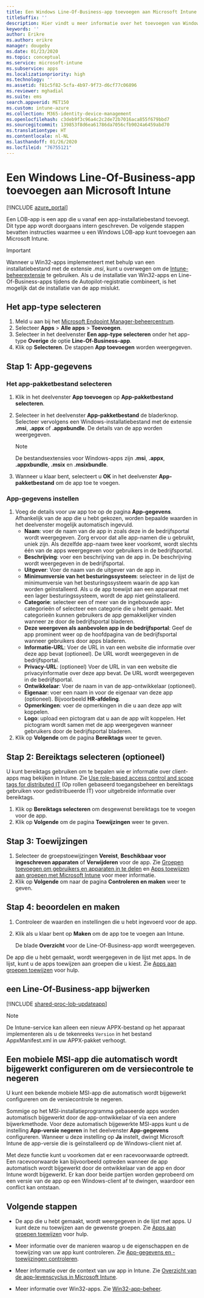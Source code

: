 ```yaml
---
title: Een Windows Line-Of-Business-app toevoegen aan Microsoft Intune
titleSuffix: ''
description: Hier vindt u meer informatie over het toevoegen van Windows Line-Of-Business-apps (LOB) met Microsoft Intune.
keywords: ''
author: Erikre
ms.author: erikre
manager: dougeby
ms.date: 01/23/2020
ms.topic: conceptual
ms.service: microsoft-intune
ms.subservice: apps
ms.localizationpriority: high
ms.technology: ''
ms.assetid: f81c5f82-5cfa-4b97-9f73-d6cf77c06896
ms.reviewer: mghadial
ms.suite: ems
search.appverid: MET150
ms.custom: intune-azure
ms.collection: M365-identity-device-management
ms.openlocfilehash: c3deb9f3c96a4c2c2de72b7016aca855f679bbd7
ms.sourcegitcommit: 139853f8d6ea61786da7056cfb9024a6459abd70
ms.translationtype: HT
ms.contentlocale: nl-NL
ms.lasthandoff: 01/26/2020
ms.locfileid: "76755121"
---
```

# <a name="add-a-windows-line-of-business-app-to-microsoft-intune"></a>Een Windows Line-Of-Business-app toevoegen aan Microsoft Intune

[!INCLUDE [azure_portal](../includes/azure_portal.md)]

Een LOB-app is een app die u vanaf een app-installatiebestand toevoegt. Dit type app wordt doorgaans intern geschreven. De volgende stappen bevatten instructies waarmee u een Windows LOB-app kunt toevoegen aan Microsoft Intune.

> [!IMPORTANT]
> Wanneer u Win32-apps implementeert met behulp van een installatiebestand met de extensie *.msi*, kunt u overwegen om de [Intune-beheerextensie](../apps/intune-management-extension.md) te gebruiken. Als u de installatie van Win32-apps en Line-Of-Business-apps tijdens de Autopilot-registratie combineert, is het mogelijk dat de installatie van de app mislukt.  

## <a name="select-the-app-type"></a>Het app-type selecteren

1. Meld u aan bij het [Microsoft Endpoint Manager-beheercentrum](https://go.microsoft.com/fwlink/?linkid=2109431).
2. Selecteer **Apps** > **Alle apps** > **Toevoegen**.
3. Selecteer in het deelvenster **Een app-type selecteren** onder het app-type **Overige** de optie **Line-Of-Business-app**.
4. Klik op **Selecteren**. De stappen **App toevoegen** worden weergegeven.

## <a name="step-1---app-information"></a>Stap 1: App-gegevens

### <a name="select-the-app-package-file"></a>Het app-pakketbestand selecteren

1. Klik in het deelvenster **App toevoegen** op **App-pakketbestand selecteren**. 
2. Selecteer in het deelvenster **App-pakketbestand** de bladerknop. Selecteer vervolgens een Windows-installatiebestand met de extensie **.msi**, **.appx** of **.appxbundle**.
   De details van de app worden weergegeven.

    > [!NOTE]
    > De bestandsextensies voor Windows-apps zijn **.msi**, **.appx**, **.appxbundle**, **.msix** en **.msixbundle**.  

3. Wanneer u klaar bent, selecteert u **OK** in het deelvenster **App-pakketbestand** om de app toe te voegen.

### <a name="set-app-information"></a>App-gegevens instellen

1. Voeg de details voor uw app toe op de pagina **App-gegevens**. Afhankelijk van de app die u hebt gekozen, worden bepaalde waarden in het deelvenster mogelijk automatisch ingevuld.
    - **Naam**: voer de naam van de app in zoals deze in de bedrijfsportal wordt weergegeven. Zorg ervoor dat alle app-namen die u gebruikt, uniek zijn. Als dezelfde app-naam twee keer voorkomt, wordt slechts één van de apps weergegeven voor gebruikers in de bedrijfsportal.
    - **Beschrijving**: voer een beschrijving van de app in. De beschrijving wordt weergegeven in de bedrijfsportal.
    - **Uitgever**: Voer de naam van de uitgever van de app in.
    - **Minimumversie van het besturingssysteem**: selecteer in de lijst de minimumversie van het besturingssysteem waarin de app kan worden geïnstalleerd. Als u de app toewijst aan een apparaat met een lager besturingssysteem, wordt de app niet geïnstalleerd.
    - **Categorie**: selecteer een of meer van de ingebouwde app-categorieën of selecteer een categorie die u hebt gemaakt. Met categorieën kunnen gebruikers de app gemakkelijker vinden wanneer ze door de bedrijfsportal bladeren.
    - **Deze weergeven als aanbevolen app in de bedrijfsportal**: Geef de app prominent weer op de hoofdpagina van de bedrijfsportal wanneer gebruikers door apps bladeren.
    - **Informatie-URL**: Voer de URL in van een website die informatie over deze app bevat (optioneel). De URL wordt weergegeven in de bedrijfsportal.
    - **Privacy-URL**: (optioneel) Voer de URL in van een website die privacyinformatie over deze app bevat. De URL wordt weergegeven in de bedrijfsportal.
    - **Ontwikkelaar**: Voer de naam in van de app-ontwikkelaar (optioneel).
    - **Eigenaar**: voer een naam in voor de eigenaar van deze app (optioneel). Bijvoorbeeld **HR-afdeling**.
    - **Opmerkingen**: voer de opmerkingen in die u aan deze app wilt koppelen.
    - **Logo**: upload een pictogram dat u aan de app wilt koppelen. Het pictogram wordt samen met de app weergegeven wanneer gebruikers door de bedrijfsportal bladeren.
2. Klik op **Volgende** om de pagina **Bereiktags** weer te geven.

## <a name="step-2---select-scope-tags-optional"></a>Stap 2: Bereiktags selecteren (optioneel)
U kunt bereiktags gebruiken om te bepalen wie er informatie over client-apps mag bekijken in Intune. Zie [Use role-based access control and scope tags for distributed IT](../fundamentals/scope-tags.md) (Op rollen gebaseerd toegangsbeheer en bereiktags gebruiken voor gedistribueerde IT) voor uitgebreide informatie over bereiktags.

1. Klik op **Bereiktags selecteren** om desgewenst bereiktags toe te voegen voor de app. 
2. Klik op **Volgende** om de pagina **Toewijzingen** weer te geven.

## <a name="step-3---assignments"></a>Stap 3: Toewijzingen

1. Selecteer de groepstoewijzingen **Vereist**, **Beschikbaar voor ingeschreven apparaten** of **Verwijderen** voor de app. Zie [Groepen toevoegen om gebruikers en apparaten in te delen](~/fundamentals/groups-add.md) en [Apps toewijzen aan groepen met Microsoft Intune](apps-deploy.md) voor meer informatie.
2. Klik op **Volgende** om naar de pagina **Controleren en maken** weer te geven. 

## <a name="step-4---review--create"></a>Stap 4: beoordelen en maken

1. Controleer de waarden en instellingen die u hebt ingevoerd voor de app.
2. Klik als u klaar bent op **Maken** om de app toe te voegen aan Intune.

    De blade **Overzicht** voor de Line-Of-Business-app wordt weergegeven.

De app die u hebt gemaakt, wordt weergegeven in de lijst met apps. In de lijst, kunt u de apps toewijzen aan groepen die u kiest. Zie [Apps aan groepen toewijzen](apps-deploy.md) voor hulp.

## <a name="update-a-line-of-business-app"></a>een Line-Of-Business-app bijwerken

[!INCLUDE [shared-proc-lob-updateapp](../includes/shared-proc-lob-updateapp.md)]

   > [!NOTE]
   > De Intune-service kan alleen een nieuw APPX-bestand op het apparaat implementeren als u de tekenreeks `Version` in het bestand AppxManifest.xml in uw APPX-pakket verhoogt.

## <a name="configure-a-self-updating-mobile-msi-app-to-ignore-the-version-check-process"></a>Een mobiele MSI-app die automatisch wordt bijgewerkt configureren om de versiecontrole te negeren

U kunt een bekende mobiele MSI-app die automatisch wordt bijgewerkt configureren om de versiecontrole te negeren.

Sommige op het MSI-installatieprogramma gebaseerde apps worden automatisch bijgewerkt door de app-ontwikkelaar of via een andere bijwerkmethode. Voor deze automatisch bijgewerkte MSI-apps kunt u de instelling **App-versie negeren** in het deelvenster **App-gegevens** configureren. Wanneer u deze instelling op **Ja** instelt, dwingt Microsoft Intune de app-versie die is geïnstalleerd op de Windows-client niet af.

Met deze functie kunt u voorkomen dat er een racevoorwaarde optreedt. Een racevoorwaarde kan bijvoorbeeld optreden wanneer de app automatisch wordt bijgewerkt door de ontwikkelaar van de app en door Intune wordt bijgewerkt. Er kan door beide partijen worden geprobeerd om een versie van de app op een Windows-client af te dwingen, waardoor een conflict kan ontstaan.

## <a name="next-steps"></a>Volgende stappen

- De app die u hebt gemaakt, wordt weergegeven in de lijst met apps. U kunt deze nu toewijzen aan de gewenste groepen. Zie [Apps aan groepen toewijzen](apps-deploy.md) voor hulp.

- Meer informatie over de manieren waarop u de eigenschappen en de toewijzing van uw app kunt controleren. Zie [App-gegevens en -toewijzingen controleren](apps-monitor.md).

- Meer informatie over de context van uw app in Intune. Zie [Overzicht van de app-levenscyclus in Microsoft Intune](app-lifecycle.md).

- Meer informatie over Win32-apps. Zie [Win32-app-beheer](~/apps/apps-win32-app-management.md).
